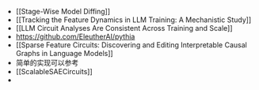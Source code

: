 - [[Stage-Wise Model Diffing]]
- [[Tracking the Feature Dynamics in LLM Training: A Mechanistic Study]]
- [[LLM Circuit Analyses Are Consistent Across Training and Scale]]
- https://github.com/EleutherAI/pythia
- [[Sparse Feature Circuits: Discovering and Editing Interpretable Causal Graphs in Language Models]]
- 简单的实现可以参考
- [[ScalableSAECircuits]]
-